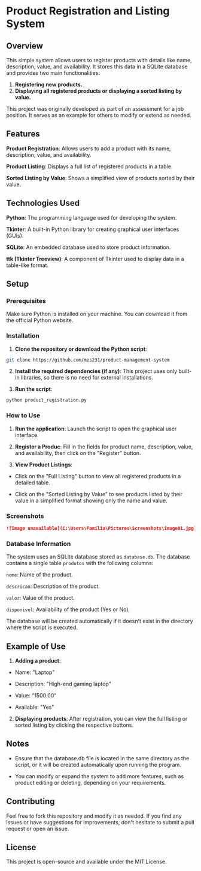 # Product Registration and Listing System
## Overview
This simple system allows users to register products with details like name, description, value, and availability. It stores this data in a SQLite database and provides two main functionalities:

1. **Registering new products.**
2. **Displaying all registered products or displaying a sorted listing by value.**

This project was originally developed as part of an assessment for a job position. It serves as an example for others to modify or extend as needed.

## Features
**Product Registration**: Allows users to add a product with its name, description, value, and availability.

**Product Listing**: Displays a full list of registered products in a table.

**Sorted Listing by Value**: Shows a simplified view of products sorted by their value.

## Technologies Used
**Python**: The programming language used for developing the system.

**Tkinter**: A built-in Python library for creating graphical user interfaces (GUIs).

**SQLite**: An embedded database used to store product information.

**ttk (Tkinter Treeview)**: A component of Tkinter used to display data in a table-like format.

## Setup
### Prerequisites
Make sure Python is installed on your machine. You can download it from the official Python website.

### Installation
1. **Clone the repository or download the Python script**:

  ```bash
  git clone https://github.com/mes231/product-management-system
```
2. **Install the required dependencies (if any)**: This project uses only built-in libraries, so there is no need for external installations.

3. **Run the script**:
  ```bash
  python product_registration.py
```
### How to Use
1. **Run the application**: Launch the script to open the graphical user interface.

2. **Register a Produc**: Fill in the fields for product name, description, value, and availability, then click on the "Register" button.
3. **View Product Listings**:
  * Click on the "Full Listing" button to view all registered products in a detailed table.

  * Click on the "Sorted Listing by Value" to see products listed by their value in a simplified format showing only the name and value.
  
### Screenshots
  ````markdown
  ![Image unavailable](C:\Users\Familia\Pictures\Screenshots\image01.jpg)
````


### Database Information
The system uses an SQLite database stored as ```database.db```. The database contains a single table ```produtos``` with the following columns:

  ```nome```: Name of the product.

  ````descricao````: Description of the product.
  
  ````valor````: Value of the product.
  
  ````disponivel````: Availability of the product (Yes or No).
  
The database will be created automatically if it doesn't exist in the directory where the script is executed.

## Example of Use
1. **Adding a product**:

  * Name: "Laptop"
  
  * Description: "High-end gaming laptop"
  
  * Value: "1500.00"
  
  * Available: "Yes"
  
2. **Displaying products**: After registration, you can view the full listing or sorted listing by clicking the respective buttons.

## Notes
  * Ensure that the database.db file is located in the same directory as the script, or it will be created automatically upon running the program.
    
  * You can modify or expand the system to add more features, such as product editing or deleting, depending on your requirements.
  
## Contributing
Feel free to fork this repository and modify it as needed. If you find any issues or have suggestions for improvements, don't hesitate to submit a pull request or open an issue.

## License
This project is open-source and available under the MIT License.
